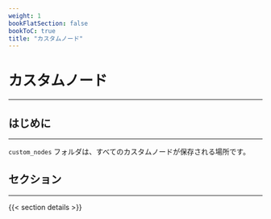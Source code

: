 ```yaml
---
weight: 1
bookFlatSection: false
bookToC: true
title: "カスタムノード"
---
```


<!--markdownlint-disable MD025 MD033 MD038 -->

# カスタムノード

---

## はじめに

---

`custom_nodes` フォルダは、すべてのカスタムノードが保存される場所です。

## セクション

---

{{< section details >}}
